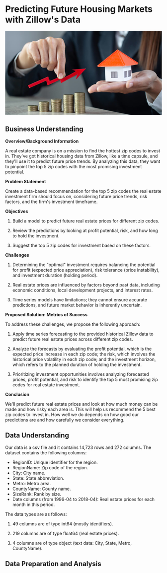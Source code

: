 # **Predicting Future Housing Markets with Zillow's Data**

![alt text](Major-Real-Estate-Market-Predictions-for-the-Next-Half-of-2020-thegem-blog-default-2.jpg)

## **Business Understanding**

**Overview/Background Information**

A real estate company is on a mission to find the hottest zip codes to invest in. They've got historical housing data from Zillow, like a time capsule, and they'll use it to predict future price trends. By analyzing this data, they want to pinpoint the top 5 zip codes with the most promising investment potential.

**Problem Statement**

Create a data-based recommendation for the top 5 zip codes the real estate investment firm should focus on, considering future price trends, risk factors, and the firm's investment timeframe.

**Objectives**

1. Build a model to predict future real estate prices for different zip codes.

2. Review the predictions by looking at profit potential, risk, and how long to hold the investment.

3. Suggest the top 5 zip codes for investment based on these factors.


**Challenges**

1. Determining the "optimal" investment requires balancing the potential for profit (expected price appreciation), risk tolerance (price instability), and investment duration (holding period).

2. Real estate prices are influenced by factors beyond past data, including economic conditions, local development projects, and interest rates.

3. Time series models have limitations; they cannot ensure accurate predictions, and future market behavior is inherently uncertain.


**Proposed Solution: Metrics of Success**

To address these challenges, we propose the following approach:

1. Apply time series forecasting to the provided historical Zillow data to predict future real estate prices across different zip codes.

2. Analyze the forecasts by evaluating the profit potential, which is the expected price increase in each zip code; the risk, which involves the historical price volatility in each zip code; and the investment horizon, which refers to the planned duration of holding the investment.

3. Prioritizing investment opportunities involves analyzing forecasted prices, profit potential, and risk to identify the top 5 most promising zip codes for real estate investment.

**Conclusion**

We'll predict future real estate prices and look at how much money can be made and how risky each area is. This will help us recommend the 5 best zip codes to invest in. How well we do depends on how good our predictions are and how carefully we consider everything.

## **Data Understanding**

Our data is a csv file and it contains 14,723 rows and 272 columns.
The dataset contains the following columns:

- RegionID: Unique identifier for the region.
- RegionName: Zip code of the region.
- City: City name.
- State: State abbreviation.
- Metro: Metro area.
- CountyName: County name.
- SizeRank: Rank by size.
- Date columns (from 1996-04 to 2018-04): Real estate prices for each month in this period.

The data types are as follows:
1. 49 columns are of type int64 (mostly identifiers).

2. 219 columns are of type float64 (real estate prices).

3. 4 columns are of type object (text data: City, State, Metro, CountyName).

## **Data Preparation and Analysis**



